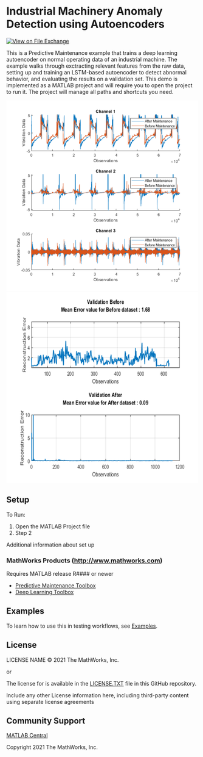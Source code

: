 # Industrial Machinery Anomaly Detection using Autoencoders
<!-- This is the "Title of the contribution" that was approved during the Community Contribution Review Process --> 

[![View <Industrial Machinery Anomaly Detection using Autoencoders> on File Exchange](https://www.mathworks.com/matlabcentral/images/matlab-file-exchange.svg)](https://www.mathworks.com/matlabcentral/fileexchange/####-file-exchange-title)  

This is a Predictive Maintenance example that trains a deep learning autoencoder on normal operating data of an industrial machine. The example walks through exctracting relevant features from the raw data, setting up and training an LSTM-based autoencoder to detect abnormal behavior, and evaluating the results on a validation set.
This demo is implemented as a MATLAB project and will require you to open the project to run it. The project will manage all paths and shortcuts you need. 

<img src="Images/Data.png" height="500">
<img src="Images/ReconstructionError.PNG" height="500">

## Setup 
To Run:
1. Open the MATLAB Project file
2. Step 2

Additional information about set up

### MathWorks Products (http://www.mathworks.com)

Requires MATLAB release R#### or newer
- [Predictive Maintenance Toolbox](https://www.mathworks.com/help/predmaint/index.html)
- [Deep Learning Toolbox](https://www.mathworks.com/products/deep-learning.html)


## Examples
To learn how to use this in testing workflows, see [Examples](/examples/). 
<!--- Make sure you have a repo set up correctly if you are to follow this formatting --->

## License
<!--- Make sure you have a License.txt within your Repo --->
LICENSE NAME © 2021 The MathWorks, Inc.

or

The license for <insert repo name> is available in the [LICENSE.TXT](LICENSE.TXT) file in this GitHub repository.

Include any other License information here, including third-party content using separate license agreements 

## Community Support
[MATLAB Central](https://www.mathworks.com/matlabcentral)

Copyright 2021 The MathWorks, Inc.

<!--- Do not forget to the add the SECURITY.md to this repo --->
<!--- Add Topics #Topics to your Repo such as #MATLAB  --->

<!--- This is my comment --->

<!-- Include any Trademarks if this is the first time mentioning trademarked products (For Example:  MATLAB&reg; Simulink&reg; Trademark&trade; Simulink Test&#8482;) --> 

